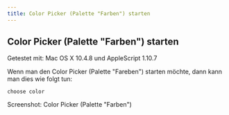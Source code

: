 ```yaml
---
title: Color Picker (Palette "Farben") starten
---
```


## Color Picker (Palette "Farben") starten

Getestet mit: Mac OS X 10.4.8 und AppleScript 1.10.7

Wenn man den Color Picker (Palette "Fareben") starten möchte, dann kann man dies wie folgt tun:

```applescript
choose color
```

Screenshot: Color Picker (Palette "Farben")
